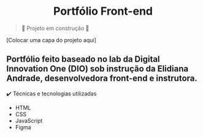 <h1 align="center">Portfólio Front-end</h1>

> :construction: Projeto em construção :construction:


[Colocar uma capa do projeto aqui]


## Portfólio feito baseado no lab da Digital Innovation One (DIO) sob instrução da Elidiana Andrade, desenvolvedora front-end e instrutora. 

✔️ Técnicas e tecnologias utilizadas

- HTML
- CSS
- JavaScript
- Figma


